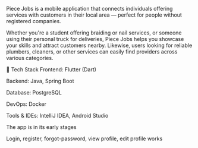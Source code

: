 Piece Jobs is a mobile application that connects individuals offering services with customers in their local area — perfect for people without registered companies.

Whether you're a student offering braiding or nail services, or someone using their personal truck for deliveries, Piece Jobs helps you showcase your skills and attract customers nearby. 
Likewise, users looking for reliable plumbers, cleaners, or other services can easily find providers across various categories.

🔧 Tech Stack
Frontend: Flutter (Dart)

Backend: Java, Spring Boot

Database: PostgreSQL

DevOps: Docker

Tools & IDEs: IntelliJ IDEA, Android Studio

The app is in its early stages

Login, register, forgot-password, view profile, edit profile works
